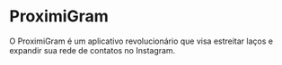 # ProximiGram
O ProximiGram é um aplicativo revolucionário que visa estreitar laços e expandir sua rede de contatos no Instagram.
